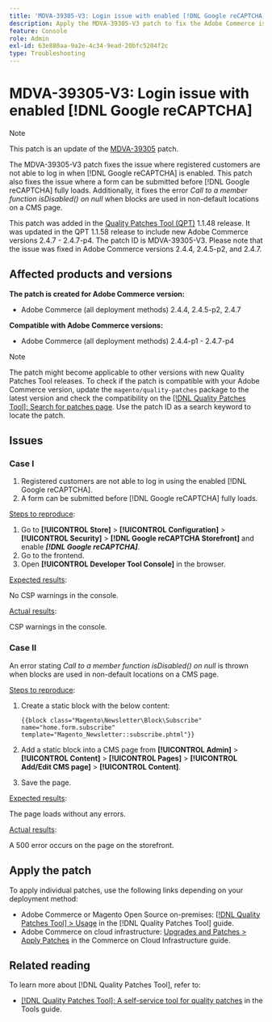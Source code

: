 ```yaml
---
title: 'MDVA-39305-V3: Login issue with enabled [!DNL Google reCAPTCHA]'
description: Apply the MDVA-39305-V3 patch to fix the Adobe Commerce issue where registered customers are not able to log in when [!DNL Google reCAPTCHA] is enabled. This patch also fixes the issue where a form can be submitted before [!DNL Google reCAPTCHA] fully loads. Additionally, it fixes the error *Call to a member function isDisabled() on null* when blocks are used in non-default locations on a CMS page.
feature: Console
role: Admin
exl-id: 63e880aa-9a2e-4c34-9ead-20bfc5204f2c
type: Troubleshooting
---
```

# MDVA-39305-V3: Login issue with enabled [!DNL Google reCAPTCHA]

>[!NOTE]
>
>This patch is an update of the [MDVA-39305](/help/tools/quality-patches-tool/patches-available-in-qpt/v1-1-1/mdva-39305-login-issues-with-enabled-google-recaptcha.md) patch.

The MDVA-39305-V3 patch fixes the issue where registered customers are not able to log in when [!DNL Google reCAPTCHA] is enabled. This patch also fixes the issue where a form can be submitted before [!DNL Google reCAPTCHA] fully loads. Additionally, it fixes the error *Call to a member function isDisabled() on null* when blocks are used in non-default locations on a CMS page.

This patch was added in the [Quality Patches Tool (QPT)](https://experienceleague.adobe.com/en/docs/commerce-operations/tools/quality-patches-tool/quality-patches-tool-to-self-serve-quality-patches) 1.1.48 release. It was updated in the QPT 1.1.58 release to include new Adobe Commerce versions 2.4.7 - 2.4.7-p4. The patch ID is MDVA-39305-V3. Please note that the issue was fixed in Adobe Commerce versions 2.4.4, 2.4.5-p2, and 2.4.7.

## Affected products and versions

**The patch is created for Adobe Commerce version:**

* Adobe Commerce (all deployment methods) 2.4.4, 2.4.5-p2, 2.4.7

**Compatible with Adobe Commerce versions:**

* Adobe Commerce (all deployment methods) 2.4.4-p1 - 2.4.7-p4

>[!NOTE]
>
>The patch might become applicable to other versions with new Quality Patches Tool releases. To check if the patch is compatible with your Adobe Commerce version, update the `magento/quality-patches` package to the latest version and check the compatibility on the [[!DNL Quality Patches Tool]: Search for patches page](https://experienceleague.adobe.com/en/docs/commerce-operations/tools/quality-patches-tool/quality-patches-tool-to-self-serve-quality-patches). Use the patch ID as a search keyword to locate the patch.

## Issues

### Case I

1. Registered customers are not able to log in using the enabled [!DNL Google reCAPTCHA]. 
1. A form can be submitted before [!DNL Google reCAPTCHA] fully loads. 

<u>Steps to reproduce</u>:

1. Go to **[!UICONTROL Store]** > **[!UICONTROL Configuration]** > **[!UICONTROL Security]** > **[!DNL Google reCAPTCHA Storefront]** and enable ***[!DNL Google reCAPTCHA]***.
1. Go to the frontend.
1. Open **[!UICONTROL Developer Tool Console]** in the browser.

<u>Expected results</u>:

No CSP warnings in the console.

<u>Actual results</u>:

CSP warnings in the console.

### Case II

An error stating *Call to a member function isDisabled() on null* is thrown when blocks are used in non-default locations on a CMS page.

<u>Steps to reproduce</u>:

1. Create a static block with the below content:
    
    ```
    {{block class="Magento\Newsletter\Block\Subscribe" name="home.form.subscribe"
    template="Magento_Newsletter::subscribe.phtml"}}
    ```

1. Add a static block into a CMS page from **[!UICONTROL Admin]** > **[!UICONTROL Content]** > **[!UICONTROL Pages]** > **[!UICONTROL Add/Edit CMS page]** > **[!UICONTROL Content]**.
1. Save the page.

<u>Expected results</u>:

The page loads without any errors.

<u>Actual results</u>:

A 500 error occurs on the page on the storefront.

## Apply the patch

To apply individual patches, use the following links depending on your deployment method:

* Adobe Commerce or Magento Open Source on-premises: [[!DNL Quality Patches Tool] > Usage](/help/tools/quality-patches-tool/usage.md) in the [!DNL Quality Patches Tool] guide.
* Adobe Commerce on cloud infrastructure: [Upgrades and Patches > Apply Patches](https://experienceleague.adobe.com/docs/commerce-cloud-service/user-guide/develop/upgrade/apply-patches.html) in the Commerce on Cloud Infrastructure guide.

## Related reading

To learn more about [!DNL Quality Patches Tool], refer to:

* [[!DNL Quality Patches Tool]: A self-service tool for quality patches](/help/tools/quality-patches-tool/quality-patches-tool-to-self-serve-quality-patches.md) in the Tools guide.
